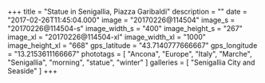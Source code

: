 +++
title = "Statue in Senigallia, Piazza Garibaldi"
description = ""
date = "2017-02-26T11:45:04.000"
image = "20170226@114504"
image_s = "20170226@114504-s"
image_width_s = "400"
image_height_s = "267"
image_xl = "20170226@114504-xl"
image_width_xl = "1000"
image_height_xl = "668"
gps_latitude = "43.7140777666667"
gps_longitude = "13.2153611166667"
phototags = [ "Ancona", "Europe", "Italy", "Marche", "Senigallia", "morning", "statue", "winter" ]
galleries = [ "Senigallia City and Seaside" ]
+++
